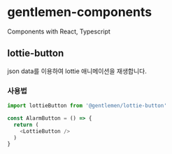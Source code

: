 # gentlemen-components

Components with React, Typescript

## lottie-button

json data를 이용하여 lottie 애니메이션을 재생합니다.

### 사용법

```javascript
import lottieButton from '@gentlemen/lottie-button'

const AlarmButton = () => {
  return (
    <LottieButton />
  )
}
```
